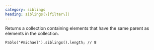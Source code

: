 ```yaml
--- 
category: siblings
heading: siblings(\[filter\])
---
```


Returns a collection containing elements that have the same parent as elements in the collection.

    Pablo('#michael').siblings().length; // 8